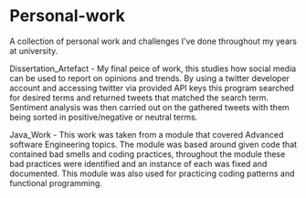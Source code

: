 # Personal-work
A collection of personal work and challenges I've done throughout my years at university.


Dissertation_Artefact - 
My final peice of work, this studies how social media can be used to report on opinions and trends.
By using a twitter developer account and accessing twitter via provided API keys this program searched for
desired terms and returned tweets that matched the search term. Sentiment analysis was then carried out on the gathered tweets
with them being sorted in positive/negative or neutral terms.

Java_Work -
This work was taken from a module that covered Advanced software Engineering topics.
The module was based around given code that contained bad smells and coding practices,
throughout the module these bad practices were identified and an instance of each was fixed and documented.
This module was also used for practicing coding patterns and functional programming.
